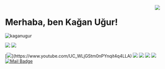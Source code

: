 <img align='right' src="https://github-readme-stats.vercel.app/api?username=kaganugur&show_icons=true">

# Merhaba, ben Kağan Uğur! 
<p align="left"> <img src="https://komarev.com/ghpvc/?username=kaganugur" alt="kaganugur" /> </p>

[![](https://img.shields.io/twitter/follow/kaganugurr?style=social)](https://www.twitter.com/kaganugurr)
[![](https://img.shields.io/github/followers/kaganugur?style=social)](https://www.github.com/kaganugur)


[![](https://img.shields.io/badge/youtube-%23FF0000.svg?&style=for-the-badge&logo=youtube&logoColor=white")](https://www.youtube.com/UC_WLjGStm0nPYnqit4q4LLA)
[![](https://img.shields.io/badge/twitter-%231DA1F2.svg?&style=for-the-badge&logo=twitter&logoColor=white)](https://www.twitter.com/kaganugurr)
[![](https://img.shields.io/badge/linkedin-%230077B5.svg?&style=for-the-badge&logo=linkedin&logoColor=white)](https://www.linkedin.com/in/kaganugurr/)
[![](https://img.shields.io/badge/medium-%2312100E.svg?&style=for-the-badge&logo=medium&logoColor=white)](https://medium.com/@kaganugur07)
[![](https://img.shields.io/badge/instagram-%23E4405F.svg?&style=for-the-badge&logo=instagram&logoColor=white)](https://instagram.com/kaganugurr)
[![Mail Badge](https://img.shields.io/badge/kaganugur07@gmail.com-c14438?style=for-the-badge&logo=Gmail&logoColor=white&link=mailto:kaganugur07@gmail.com)](mailto:kaganugur07@gmail.com)
